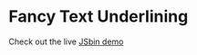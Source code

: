 Fancy Text Underlining
========

Check out the live <a href="http://jsbin.com/uzecib/2" target="_blank">JSbin demo</a>
